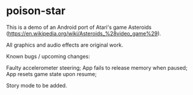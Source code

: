 # poison-star

This is a demo of an Android port of Atari's game
Asteroids (https://en.wikipedia.org/wiki/Asteroids_%28video_game%29).

All graphics and audio effects are original work.


Known bugs / upcoming changes:

Faulty accelerometer steering;
App fails to release memory when paused;
App resets game state upon resume;

Story mode to be added.
